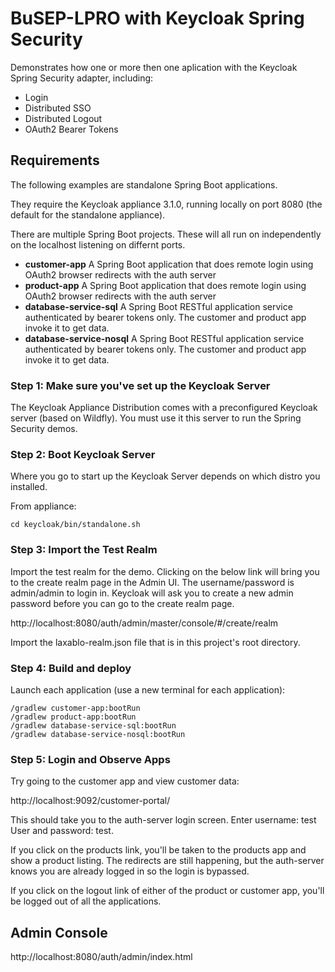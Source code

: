 # BuSEP-LPRO with Keycloak Spring Security

Demonstrates how one or more then one aplication with the Keycloak Spring Security adapter, including:

* Login
* Distributed SSO
* Distributed Logout
* OAuth2 Bearer Tokens

## Requirements

The following examples are standalone Spring Boot applications.

They require the Keycloak appliance 3.1.0, running locally on port 8080 (the default for the
standalone appliance).

There are multiple Spring Boot projects.  These will all run on independently on the localhost
listening on differnt ports.

* **customer-app** A Spring Boot application that does remote login using OAuth2 browser redirects with the auth server
* **product-app** A Spring Boot application that does remote login using OAuth2 browser redirects with the auth server
* **database-service-sql** A Spring Boot RESTful application service authenticated by bearer tokens only. The customer and product app invoke it to get data.
* **database-service-nosql** A Spring Boot RESTful application service authenticated by bearer tokens only. The customer and product app invoke it to get data.


### Step 1: Make sure you've set up the Keycloak Server

The Keycloak Appliance Distribution comes with a preconfigured Keycloak server (based on Wildfly).  You must use it this server to run the Spring Security demos.  

### Step 2: Boot Keycloak Server

Where you go to start up the Keycloak Server depends on which distro you installed.

From appliance:

```
cd keycloak/bin/standalone.sh
```

### Step 3: Import the Test Realm

Import the test realm for the demo.  Clicking on the below link will bring you to the
create realm page in the Admin UI.  The username/password is admin/admin to login in.  Keycloak will ask you to create a new admin password before you can go to the create 
realm page.

http://localhost:8080/auth/admin/master/console/#/create/realm

Import the laxablo-realm.json file that is in this project's root directory.


### Step 4: Build and deploy

Launch each application (use a new terminal for each application):

```
/gradlew customer-app:bootRun
/gradlew product-app:bootRun
/gradlew database-service-sql:bootRun
/gradlew database-service-nosql:bootRun
```


### Step 5: Login and Observe Apps

Try going to the customer app and view customer data:

http://localhost:9092/customer-portal/

This should take you to the auth-server login screen.  Enter username: test User and password: test.

If you click on the products link, you'll be taken to the products app and show a product listing.  The redirects
are still happening, but the auth-server knows you are already logged in so the login is bypassed.

If you click on the logout link of either of the product or customer app, you'll be logged out of all the applications.


## Admin Console

http://localhost:8080/auth/admin/index.html


